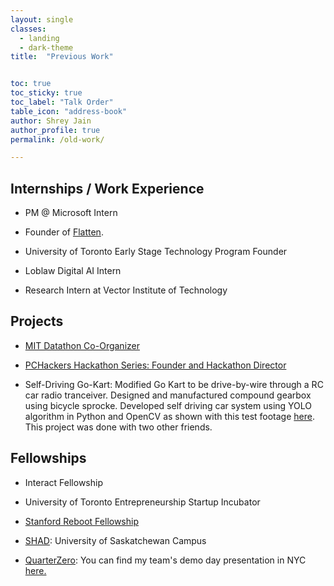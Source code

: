 ```yaml
---
layout: single
classes:
  - landing
  - dark-theme
title:  "Previous Work"


toc: true
toc_sticky: true
toc_label: "Talk Order"
table_icon: "address-book"
author: Shrey Jain
author_profile: true
permalink: /old-work/

---
```

## Internships / Work Experience

* PM @ Microsoft Intern

* Founder of [Flatten](https://flatten.ca).

* University of Toronto Early Stage Technology Program Founder

* Loblaw Digital AI Intern

* Research Intern at Vector Institute of Technology

## Projects

* [MIT Datathon Co-Organizer](https://covid19challenge.mit.edu/datathon/)

* [PCHackers Hackathon Series: Founder and Hackathon Director](https://www.insauga.com/event/pchack-day-hackathon)

* Self-Driving Go-Kart: Modified Go Kart to be drive-by-wire through a RC car radio tranceiver. Designed and manufactured compound gearbox using bicycle sprocke. Developed self driving car system using YOLO algorithm in Python and OpenCV as shown with this test footage [here](https://www.youtube.com/watch?v=EaUuswyAPh8). This project was done with two other friends.

## Fellowships

* Interact Fellowship

* University of Toronto Entrepreneurship Startup Incubator

* [Stanford Reboot Fellowship](https://reboothq.substack.com/about)

* [SHAD](https://www.shad.ca/): University of Saskatchewan Campus

* [QuarterZero](https://www.quarterzero.com/): You can find my team's demo day presentation in NYC [here.](https://www.youtube.com/watch?v=5VRro6DHmd8)
